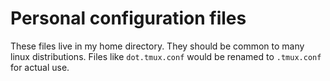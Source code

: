 # Personal configuration files

These files live in my home directory. They should be common to many linux
distributions. Files like `dot.tmux.conf` would be renamed to `.tmux.conf` for
actual use.
